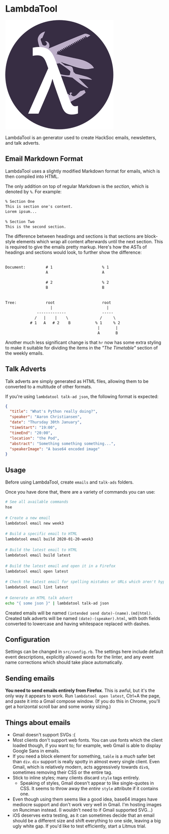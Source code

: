 # LambdaTool

![LambdaTool logo](logo/logo.svg)

LambdaTool is an generator used to create HackSoc emails, newsletters, and
talk adverts.

## Email Markdown Format
LambdaTool uses a slightly modified Markdown format for emails, which is then
compiled into HTML.

The only addition on top of regular Markdown is the _section_, which is denoted
by `%`. For example:

```
% Section One
This is section one's content.
Lorem ipsum...

% Section Two
This is the second section.

```

The difference between headings and sections is that sections are block-style
elements which wrap all content afterwards until the next section. This is
required to give the emails pretty markup. Here's how the ASTs of headings and
sections would look, to further show the difference:

```

Document:         # 1                      % 1
                  A                        A

                  # 2                      % 2
                  B                        B


Tree:             root                     root
                    |                        |
              -------------                -----
             /   |    |    \              /     \
           # 1   A   # 2    B           % 1     % 2
                                         |       | 
                                         A       B
```

Another much less significant change is that `hr` now has some extra styling
to make it suitable for dividing the items in the _"The Timetable"_ section of
the weekly emails.

## Talk Adverts

Talk adverts are simply generated as HTML files, allowing them to be converted
to a multitude of other formats.

If you're using `lambdatool talk-ad json`, the following format is expected:

```json
{
  "title": "What's Python really doing?",
  "speaker": "Aaron Christiansen",
  "date": "Thursday 30th January",
  "timeStart": "19:00",
  "timeEnd": "20:00",
  "location": "the Pod",
  "abstract": "Something something something...",
  "speakerImage": "A base64 encoded image"
}
```

## Usage

Before using LambdaTool, create `emails` and `talk-ads` folders.

Once you have done that, there are a variety of commands you can use:

```bash
# See all available commands
hse

# Create a new email
lambdatool email new week3

# Build a specific email to HTML
lambdatool email build 2020-01-20-week3

# Build the latest email to HTML
lambdatool email build latest

# Build the latest email and open it in a Firefox
lambdatool email open latest

# Check the latest email for spelling mistakes or URLs which aren't hyperlinked
lambdatool email lint latest

# Generate an HTML talk advert
echo "{ some json }" | lambdatool talk-ad json
```

Created emails will be named `(intended send date)-(name).(md|html)`. Created
talk adverts will be named `(date)-(speaker).html`, with both fields converted
to lowercase and having whitespace replaced with dashes.

## Configuration

Settings can be changed in `src/config.rb`. The settings here include default
event descriptions, explicitly allowed words for the linter, and any event
name corrections which should take place automatically.

## Sending emails

**You need to send emails entirely from Firefox**. This is awful, but it's the
only way it appears to work. Run `lambdatool open latest`, Ctrl+A the page, and paste
it into a Gmail compose window. (If you do this in Chrome, you'll get a
horizontal scroll bar and some wonky sizing.)

## Things about emails

- Gmail doesn't support SVGs :(
- Most clients don't support web fonts. You can use fonts which the client
    loaded though, if you want to; for example, web Gmail is able to display
    Google Sans in emails. 
- If you need a block element for something, `table` is a _much_ safer bet
    than `div`. `div` support is really spotty in almost every single
    client. Even Gmail, which is relatively modern, acts aggressively towards
    `div`s, sometimes removing their CSS or the entire tag.
- Stick to inline styles; many clients discard `style` tags entirely.
    - Speaking of styles, Gmail doesn't appear to like single-quotes in CSS. It
        seems to throw away the _entire_ `style` attribute if it contains one.
- Even though using them seems like a good idea, base64 images have mediocre 
    support and don't work very well in Gmail. I'm hosting images on Runciman 
    instead. (I wouldn't need to if Gmail supported SVG...)
- iOS deserves extra testing, as it can sometimes decide that an email should
    be a different size and shift everything to one side, leaving a big ugly
    white gap. If you'd like to test efficiently, start a Litmus trial.